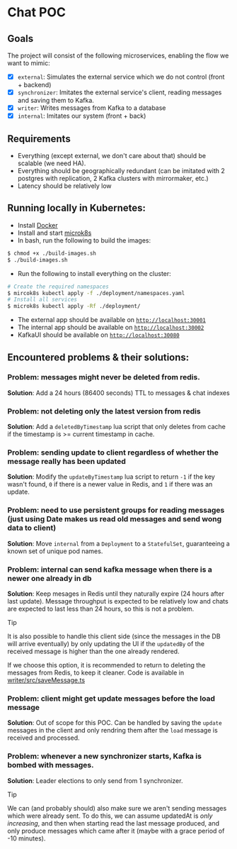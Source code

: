 # Chat POC

## Goals

The project will consist of the following microservices, enabling the flow we want to mimic:

- [x] `external`: Simulates the external service which we do not control (front + backend)
- [x] `synchronizer`: Imitates the external service's client, reading messages and saving them to Kafka.
- [x] `writer`: Writes messages from Kafka to a database
- [x] `internal`: Imitates our system (front + back)

## Requirements

- Everything (except external, we don't care about that) should be scalable (we need HA).
- Everything should be geographically redundant (can be imitated with 2 postgres with replication, 2 Kafka clusters with mirrormaker, etc.)
- Latency should be relatively low

## Running locally in Kubernetes:

- Install [Docker](https://docs.docker.com/get-started/get-docker/)
- Install and start [microk8s](https://microk8s.io/docs/getting-started)
- In bash, run the following to build the images:

```sh
$ chmod +x ./build-images.sh
$ ./build-images.sh
```

- Run the following to install everything on the cluster:

```sh
# Create the required namespaces
$ mircok8s kubectl apply -f ./deployment/namespaces.yaml
# Install all services
$ microk8s kubectl apply -Rf ./deployment/
```

- The external app should be available on [`http://localhost:30001`](http://localhost:30001)
- The internal app should be available on [`http://localhost:30002`](http://localhost:30002)
- KafkaUI should be available on [`http://localhost:30080`](http://localhost:30080)

## Encountered problems & their solutions:

### Problem: messages might never be deleted from redis.

**Solution**: Add a 24 hours (86400 seconds) TTL to messages & chat indexes

### Problem: not deleting only the latest version from redis

**Solution**: Add a `deletedByTimestamp` lua script that only deletes from cache if the timestamp is >= current timestamp in cache.

### Problem: sending update to client regardless of whether the message really has been updated

**Solution**: Modify the `updateByTimestamp` lua script to return `-1` if the key wasn't found, `0` if there is a newer value in Redis, and `1` if there was an update.

### Problem: need to use persistent groups for reading messages (just using Date makes us read old messages and send wong data to client)

**Solution**: Move `internal` from a `Deployment` to a `StatefulSet`, guaranteeing a known set of unique pod names.

### Problem: internal can send kafka message when there is a newer one already in db

**Solution**: Keep mesages in Redis until they naturally expire (24 hours after last update). Message throughput is expected to be relatively low and chats are expected to last less than 24 hours, so this is not a problem.

> [!TIP]
> It is also possible to handle this client side (since the messages in the DB will arrive eventually) by only updating the UI if the `updatedBy` of the received message is higher than the one already rendered.
>
> If we choose this option, it is recommended to return to deleting the messages from Redis, to keep it cleaner. Code is available in [writer/src/saveMessage.ts](writer/src/saveMessage.ts)

### Problem: client might get update messages before the load message

**Solution**: Out of scope for this POC. Can be handled by saving the `update` messages in the client and only rendring them after the `load` message is received and processed.

### Problem: whenever a new synchronizer starts, Kafka is bombed with messages.

**Solution**: Leader elections to only send from 1 synchronizer.

> [!TIP]
> We can (and probably should) also make sure we aren't sending messages which were already sent. To do this, we can
> assume updatedAt is _only increasing_, and then when starting read the
> last message produced, and only produce messages which came after it (maybe with a grace period of -10 minutes).
